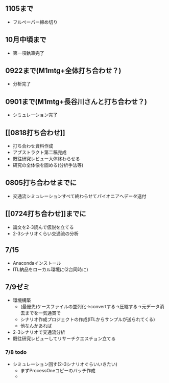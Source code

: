 ## 1105まで
- フルペーパー締め切り
## 10月中頃まで
- 第一項執筆完了
## 0922まで(M1mtg+全体打ち合わせ？)
- 分析完了
## 0901まで(M1mtg+長谷川さんと打ち合わせ？)
- シミュレーション完了
## [[0818打ち合わせ]]
- 打ち合わせ資料作成
- アブストラクト第二稿完成
- 既往研究レビュー大体終わらせる
- 研究の全体像を固める(分析手法等)
## 0805打ち合わせまでに
- 交通流シミュレーションすべて終わらせてパイオニアへデータ送付
## [[0724打ち合わせ]]までに
- 論文を2-3読んで仮説を立てる
- 2-3シナリオくらい交通流の分析
## 7/15
- Anacondaインストール
- ITL納品をローカル環境に(2台同時に)

## 7/9ゼミ
- 環境構築
	- (最優先)ケースファイルの並列化→convertする→圧縮する→元データ消去までを一気通貫で
	- シナリオ作成プロジェクトの作成(ITLからサンプルが送られてくる)
	- 他なんかあれば
- 2-3シナリオで交通流分析
- 既往研究レビューしてリサーチクエスチョン立てる
### 7/8 todo
- シミュレーション回す(2-3シナリオぐらいいきたい)
	- まずProcessOneコピーのバッチ作成
	- 